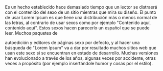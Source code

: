Es un hecho establecido hace demasiado tiempo que un lector se distraerá con el contenido del sexo
 de un sitio mientras que mira su diseño. El punto de usar Lorem 
 Ipsum es que tiene una distribución 
 más o menos normal de las letras, al contrario de usar sexos como 
 por ejemplo "Contenido aquí, 
 contenido aquí". Estos sexos hacen 
 parecerlo un español que se puede 
 leer. Muchos paquetes de 

 autoedición y editores de páginas 
 sexo por defecto, y al hacer una búsqueda de "Lorem Ipsum" va a dar 
 por resultado muchos sitios web que
  usan este sexo si se encuentran en estado de desarrollo. Muchas 
 versiones han evolucionado a través de los años, algunas veces por 
 accidente, otras veces a propósito (por ejemplo insertándole humor y 
 cosas por el estilo).